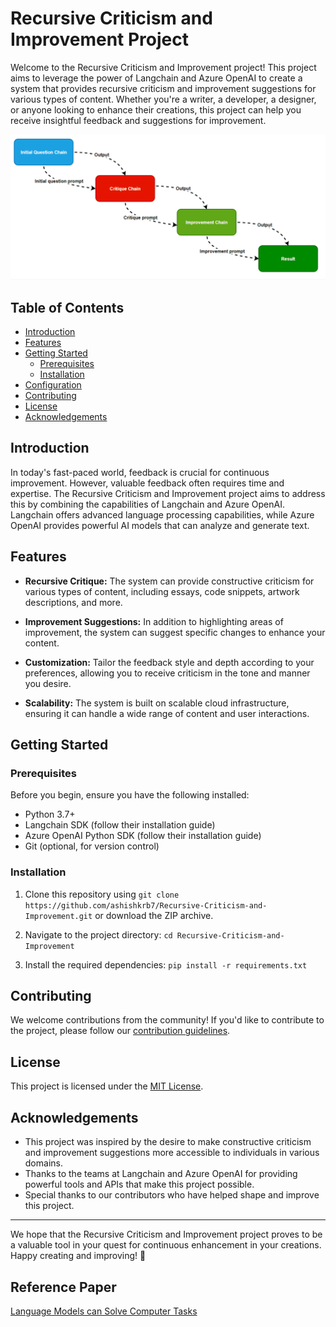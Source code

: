 # Recursive Criticism and Improvement Project

Welcome to the Recursive Criticism and Improvement project! This project aims to leverage the power of Langchain and Azure OpenAI to create a system that provides recursive criticism and improvement suggestions for various types of content. Whether you're a writer, a developer, a designer, or anyone looking to enhance their creations, this project can help you receive insightful feedback and suggestions for improvement.

![](./RCI.gif)

## Table of Contents

- [Introduction](#introduction)
- [Features](#features)
- [Getting Started](#getting-started)
  - [Prerequisites](#prerequisites)
  - [Installation](#installation)
- [Configuration](#configuration)
- [Contributing](#contributing)
- [License](#license)
- [Acknowledgements](#acknowledgements)

## Introduction

In today's fast-paced world, feedback is crucial for continuous improvement. However, valuable feedback often requires time and expertise. The Recursive Criticism and Improvement project aims to address this by combining the capabilities of Langchain and Azure OpenAI. Langchain offers advanced language processing capabilities, while Azure OpenAI provides powerful AI models that can analyze and generate text.

## Features

- **Recursive Critique:** The system can provide constructive criticism for various types of content, including essays, code snippets, artwork descriptions, and more.

- **Improvement Suggestions:** In addition to highlighting areas of improvement, the system can suggest specific changes to enhance your content.

- **Customization:** Tailor the feedback style and depth according to your preferences, allowing you to receive criticism in the tone and manner you desire.

- **Scalability:** The system is built on scalable cloud infrastructure, ensuring it can handle a wide range of content and user interactions.

## Getting Started

### Prerequisites

Before you begin, ensure you have the following installed:

- Python 3.7+
- Langchain SDK (follow their installation guide)
- Azure OpenAI Python SDK (follow their installation guide)
- Git (optional, for version control)

### Installation

1. Clone this repository using `git clone https://github.com/ashishkrb7/Recursive-Criticism-and-Improvement.git` or download the ZIP archive.

2. Navigate to the project directory: `cd Recursive-Criticism-and-Improvement`

3. Install the required dependencies: `pip install -r requirements.txt`

## Contributing

We welcome contributions from the community! If you'd like to contribute to the project, please follow our [contribution guidelines](CONTRIBUTING.md).

## License

This project is licensed under the [MIT License](LICENSE).

## Acknowledgements

- This project was inspired by the desire to make constructive criticism and improvement suggestions more accessible to individuals in various domains.
- Thanks to the teams at Langchain and Azure OpenAI for providing powerful tools and APIs that make this project possible.
- Special thanks to our contributors who have helped shape and improve this project.

---

We hope that the Recursive Criticism and Improvement project proves to be a valuable tool in your quest for continuous enhancement in your creations. Happy creating and improving! 🚀

## Reference Paper

[Language Models can Solve Computer Tasks](https://arxiv.org/abs/2303.17491)
